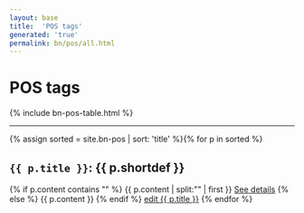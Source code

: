 ```yaml
---
layout: base
title:  'POS tags'
generated: 'true'
permalink: bn/pos/all.html
---
```


# POS tags

{% include bn-pos-table.html %}

----------

{% assign sorted = site.bn-pos | sort: 'title' %}{% for p in sorted %}
<a id="al-bn-pos/{{ p.title }}" class="al-dest"/>
<h2><code>{{ p.title }}</code>: {{ p.shortdef }}</h2>
{% if p.content contains "<!--details-->" %}    
{{ p.content | split:"<!--details-->" | first }}
<a href="{{ p.title }}" class="al-doc">See details</a>
{% else %}
{{ p.content }}
{% endif %}
<a href="{{ site.git_edit }}/{% if p.collection %}{{ p.relative_path }}{% else %}{{ p.path }}{% endif %}" target="#">edit {{ p.title }}</a>
{% endfor %}
